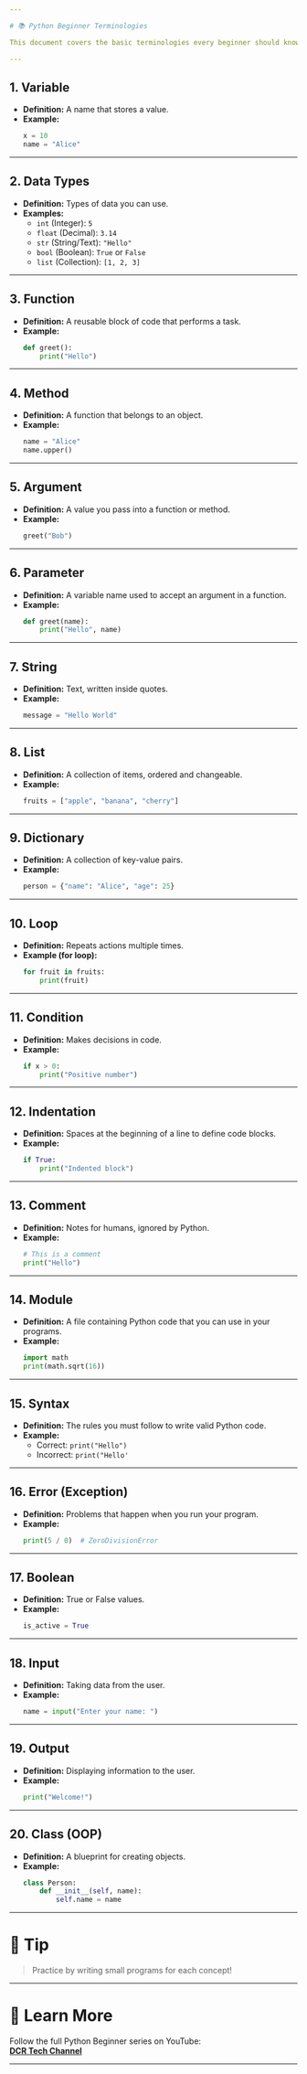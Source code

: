 ```yaml
---

# 📚 Python Beginner Terminologies

This document covers the basic terminologies every beginner should know before learning Python.

---
```


## 1. Variable
- **Definition:** A name that stores a value.
- **Example:**
  ```python
  x = 10
  name = "Alice"
  ```

---

## 2. Data Types
- **Definition:** Types of data you can use.
- **Examples:**  
  - `int` (Integer): `5`
  - `float` (Decimal): `3.14`
  - `str` (String/Text): `"Hello"`
  - `bool` (Boolean): `True` or `False`
  - `list` (Collection): `[1, 2, 3]`

---

## 3. Function
- **Definition:** A reusable block of code that performs a task.
- **Example:**
  ```python
  def greet():
      print("Hello")
  ```

---

## 4. Method
- **Definition:** A function that belongs to an object.
- **Example:**
  ```python
  name = "Alice"
  name.upper()
  ```

---

## 5. Argument
- **Definition:** A value you pass into a function or method.
- **Example:**
  ```python
  greet("Bob")
  ```

---

## 6. Parameter
- **Definition:** A variable name used to accept an argument in a function.
- **Example:**
  ```python
  def greet(name):
      print("Hello", name)
  ```

---

## 7. String
- **Definition:** Text, written inside quotes.
- **Example:**
  ```python
  message = "Hello World"
  ```

---

## 8. List
- **Definition:** A collection of items, ordered and changeable.
- **Example:**
  ```python
  fruits = ["apple", "banana", "cherry"]
  ```

---

## 9. Dictionary
- **Definition:** A collection of key-value pairs.
- **Example:**
  ```python
  person = {"name": "Alice", "age": 25}
  ```

---

## 10. Loop
- **Definition:** Repeats actions multiple times.
- **Example (for loop):**
  ```python
  for fruit in fruits:
      print(fruit)
  ```

---

## 11. Condition
- **Definition:** Makes decisions in code.
- **Example:**
  ```python
  if x > 0:
      print("Positive number")
  ```

---

## 12. Indentation
- **Definition:** Spaces at the beginning of a line to define code blocks.
- **Example:**
  ```python
  if True:
      print("Indented block")
  ```

---

## 13. Comment
- **Definition:** Notes for humans, ignored by Python.
- **Example:**
  ```python
  # This is a comment
  print("Hello")
  ```

---

## 14. Module
- **Definition:** A file containing Python code that you can use in your programs.
- **Example:**
  ```python
  import math
  print(math.sqrt(16))
  ```

---

## 15. Syntax
- **Definition:** The rules you must follow to write valid Python code.
- **Example:**  
  - Correct: `print("Hello")`
  - Incorrect: `print("Hello'`

---

## 16. Error (Exception)
- **Definition:** Problems that happen when you run your program.
- **Example:**
  ```python
  print(5 / 0)  # ZeroDivisionError
  ```

---

## 17. Boolean
- **Definition:** True or False values.
- **Example:**
  ```python
  is_active = True
  ```

---

## 18. Input
- **Definition:** Taking data from the user.
- **Example:**
  ```python
  name = input("Enter your name: ")
  ```

---

## 19. Output
- **Definition:** Displaying information to the user.
- **Example:**
  ```python
  print("Welcome!")
  ```

---

## 20. Class (OOP)
- **Definition:** A blueprint for creating objects.
- **Example:**
  ```python
  class Person:
      def __init__(self, name):
          self.name = name
  ```

---

# 🎯 Tip
> Practice by writing small programs for each concept!

---

# 📢 Learn More
Follow the full Python Beginner series on YouTube:  
**[DCR Tech Channel](https://www.youtube.com/@DCR-Tech)**

---

